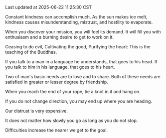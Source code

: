 Last updated at 2025-06-22 11:25:30 CST

Constant kindness can accomplish much. As the sun makes ice melt, kindness causes misunderstanding, mistrust, and hostility to evaporate.

When you discover your mission, you will feel its demand. It will fill you with enthusiasm and a burning desire to get to work on it.

Ceasing to do evil, Cultivating the good, Purifying the heart: This is the teaching of the Buddhas.

If you talk to a man in a language he understands, that goes to his head. If you talk to him in his language, that goes to his heart.

Two of man's basic needs are to love and to share. Both of these needs are satisfied in greater or lesser degree by friendship.

When you reach the end of your rope, tie a knot in it and hang on.

If you do not change direction, you may end up where you are heading.

Our distrust is very expensive.

It does not matter how slowly you go as long as you do not stop.

Difficulties increase the nearer we get to the goal.

